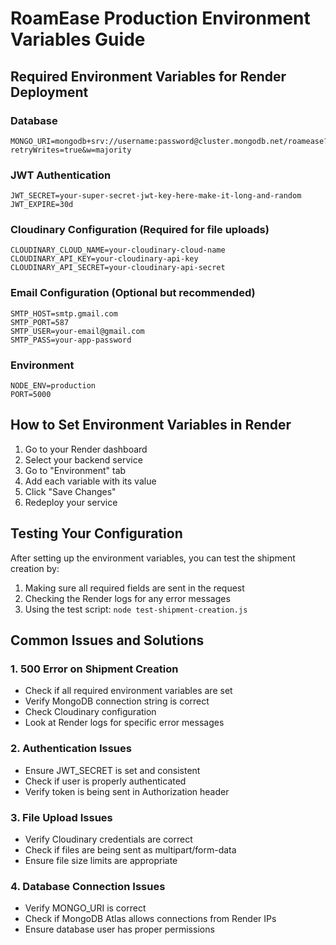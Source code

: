 # RoamEase Production Environment Variables Guide

## Required Environment Variables for Render Deployment

### Database

```
MONGO_URI=mongodb+srv://username:password@cluster.mongodb.net/roamease?retryWrites=true&w=majority
```

### JWT Authentication

```
JWT_SECRET=your-super-secret-jwt-key-here-make-it-long-and-random
JWT_EXPIRE=30d
```

### Cloudinary Configuration (Required for file uploads)

```
CLOUDINARY_CLOUD_NAME=your-cloudinary-cloud-name
CLOUDINARY_API_KEY=your-cloudinary-api-key
CLOUDINARY_API_SECRET=your-cloudinary-api-secret
```

### Email Configuration (Optional but recommended)

```
SMTP_HOST=smtp.gmail.com
SMTP_PORT=587
SMTP_USER=your-email@gmail.com
SMTP_PASS=your-app-password
```

### Environment

```
NODE_ENV=production
PORT=5000
```

## How to Set Environment Variables in Render

1. Go to your Render dashboard
2. Select your backend service
3. Go to "Environment" tab
4. Add each variable with its value
5. Click "Save Changes"
6. Redeploy your service

## Testing Your Configuration

After setting up the environment variables, you can test the shipment creation by:

1. Making sure all required fields are sent in the request
2. Checking the Render logs for any error messages
3. Using the test script: `node test-shipment-creation.js`

## Common Issues and Solutions

### 1. 500 Error on Shipment Creation

- Check if all required environment variables are set
- Verify MongoDB connection string is correct
- Check Cloudinary configuration
- Look at Render logs for specific error messages

### 2. Authentication Issues

- Ensure JWT_SECRET is set and consistent
- Check if user is properly authenticated
- Verify token is being sent in Authorization header

### 3. File Upload Issues

- Verify Cloudinary credentials are correct
- Check if files are being sent as multipart/form-data
- Ensure file size limits are appropriate

### 4. Database Connection Issues

- Verify MONGO_URI is correct
- Check if MongoDB Atlas allows connections from Render IPs
- Ensure database user has proper permissions
